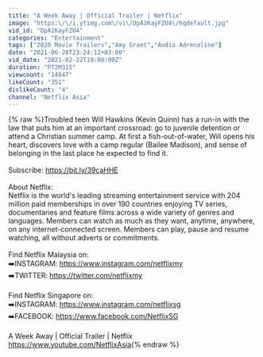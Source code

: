 ```yaml
---
title: "A Week Away | Official Trailer | Netflix"
image: "https:\/\/i.ytimg.com\/vi\/DpA1KayFZU4\/hqdefault.jpg"
vid_id: "DpA1KayFZU4"
categories: "Entertainment"
tags: ["2020 Movie Trailers","Amy Grant","Audio Adrenaline"]
date: "2021-06-20T23:24:12+03:00"
vid_date: "2021-02-22T19:00:00Z"
duration: "PT2M31S"
viewcount: "14947"
likeCount: "351"
dislikeCount: "4"
channel: "Netflix Asia"
---
```

{% raw %}Troubled teen Will Hawkins (Kevin Quinn) has a run-in with the law that puts him at an important crossroad: go to juvenile detention or attend a Christian summer camp. At first a fish-out-of-water, Will opens his heart, discovers love with a camp regular (Bailee Madison), and sense of belonging in the last place he expected to find it.<br /><br />Subscribe: <a rel="nofollow" target="blank" href="https://bit.ly/39caHHE">https://bit.ly/39caHHE</a><br /><br />About Netflix:<br />Netflix is the world's leading streaming entertainment service with 204 million paid memberships in over 190 countries enjoying TV series, documentaries and feature films across a wide variety of genres and languages. Members can watch as much as they want, anytime, anywhere, on any internet-connected screen. Members can play, pause and resume watching, all without adverts or commitments.<br /><br />Find Netflix Malaysia on:<br />➡️INSTAGRAM: <a rel="nofollow" target="blank" href="https://www.instagram.com/netflixmy">https://www.instagram.com/netflixmy</a><br />➡️TWITTER: <a rel="nofollow" target="blank" href="https://twitter.com/netflixmy">https://twitter.com/netflixmy</a><br /><br />Find Netflix Singapore on: <br />➡️INSTAGRAM: <a rel="nofollow" target="blank" href="https://www.instagram.com/netflixsg">https://www.instagram.com/netflixsg</a><br />➡️FACEBOOK: <a rel="nofollow" target="blank" href="https://www.facebook.com/NetflixSG">https://www.facebook.com/NetflixSG</a><br /><br />A Week Away | Official Trailer | Netflix<br /><a rel="nofollow" target="blank" href="https://www.youtube.com/NetflixAsia">https://www.youtube.com/NetflixAsia</a>{% endraw %}
